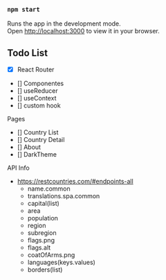### `npm start`

Runs the app in the development mode.\
Open [http://localhost:3000](http://localhost:3000) to view it in your browser.


## Todo List
- [x] React Router
- [] Componentes
- [] useReducer
- [] useContext
- [] custom hook

Pages
- [] Country List
- [] Country Detail
- [] About
- [] DarkTheme


API Info
- https://restcountries.com/#endpoints-all
    - name.common
    - translations.spa.common
    - capital(list)
    - area
    - population
    - region
    - subregion
    - flags.png
    - flags.alt
    - coatOfArms.png
    - languages(keys.values)
    - borders(list)
    